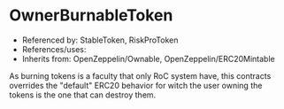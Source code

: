 # OwnerBurnableToken

- Referenced by: StableToken, RiskProToken
- References/uses:
- Inherits from: OpenZeppelin/Ownable, OpenZeppelin/ERC20Mintable

As burning tokens is a faculty that only RoC system have, this contracts overrides the "default" ERC20 behavior for witch the user owning the tokens is the one that can destroy them.
